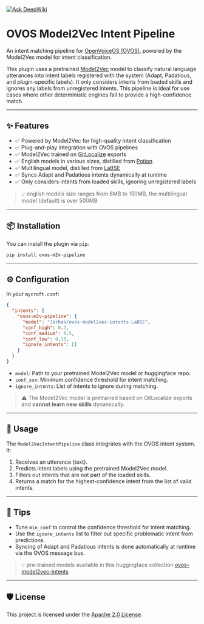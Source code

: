 [![Ask DeepWiki](https://deepwiki.com/badge.svg)](https://deepwiki.com/TigreGotico/ovos-m2v-pipeline)

# OVOS Model2Vec Intent Pipeline

An intent matching pipeline for [OpenVoiceOS (OVOS)](https://openvoiceos.org), powered by the Model2Vec model for intent classification.

This plugin uses a pretrained [Model2Vec](https://github.com/MinishLab/model2vec) model to classify natural language utterances into intent labels registered with the system (Adapt, Padatious, and plugin-specific labels). It only considers intents from loaded skills and ignores any labels from unregistered intents. This pipeline is ideal for use cases where other deterministic engines fail to provide a high-confidence match.

---

## ✨ Features

* ✅ Powered by Model2Vec for high-quality intent classification
* ✅ Plug-and-play integration with OVOS pipelines
* ✅ Model2Vec trained on [GitLocalize](https://gitlocalize.com/users/OpenVoiceOS) exports
* ✅ English models in various sizes, distilled from [Potion](https://huggingface.co/collections/minishlab/potion-6721e0abd4ea41881417f062)
* ✅ Multilingual model, distilled from [LaBSE](https://huggingface.co/minishlab/M2V_multilingual_output)
* ✅ Syncs Adapt and Padatious intents dynamically at runtime
* ✅ Only considers intents from loaded skills, ignoring unregistered labels

> 💡 english models size ranges from 8MB to 150MB, the multilingual model (default) is over 500MB

---

## 📦 Installation

You can install the plugin via `pip`:

```bash
pip install ovos-m2v-pipeline
```

---

## ⚙️ Configuration

In your `mycroft.conf`:

```json
{
  "intents": {
    "ovos-m2v-pipeline": {
      "model": "Jarbas/ovos-model2vec-intents-LaBSE",
      "conf_high": 0.7,
      "conf_medium": 0.5,
      "conf_low": 0.15,
      "ignore_intents": []
    }
  }
}
```

* `model`: Path to your pretrained Model2Vec model or huggingface repo.
* `conf_xxx`: Minimum confidence threshold for intent matching.
* `ignore_intents`: List of intents to ignore during matching.

> ⚠️  The Model2Vec model is pretrained based on GitLocalize exports and **cannot learn new skills** dynamically.

---

## 🧠 Usage

The `Model2VecIntentPipeline` class integrates with the OVOS intent system. It:

1. Receives an utterance (text).
2. Predicts intent labels using the pretrained Model2Vec model.
3. Filters out intents that are not part of the loaded skills.
4. Returns a match for the highest-confidence intent from the list of valid intents.


---

## 🧪 Tips

* Tune `min_conf` to control the confidence threshold for intent matching.
* Use the `ignore_intents` list to filter out specific problematic intent from predictions.
* Syncing of Adapt and Padatious intents is done automatically at runtime via the OVOS message bus.

> 💡 pre-trained models available in this huggingface collection [ovos-model2vec-intents](https://huggingface.co/collections/Jarbas/ovos-model2vec-intents-681c478aecb9979e659b17f8)

---

## 🛡 License

This project is licensed under the [Apache 2.0 License](LICENSE).
